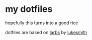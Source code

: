 # my dotfiles
hopefully this turns into a good rice

dotfiles are based on [larbs](https://www.larbs.xyz) by [lukesmith](https://www.lukesmith.xyz)
